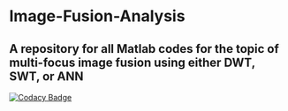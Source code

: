 # Image-Fusion-Analysis
A repository for all Matlab codes for the topic of multi-focus image fusion using either DWT, SWT, or ANN
---
[![Codacy Badge](https://api.codacy.com/project/badge/Grade/15443865bb564f71b38efa8630046d44)](https://www.codacy.com/app/rtzdzn/Image-Fusion-Analysis?utm_source=github.com&amp;utm_medium=referral&amp;utm_content=ritwikraha/Image-Fusion-Analysis&amp;utm_campaign=Badge_Grade)
